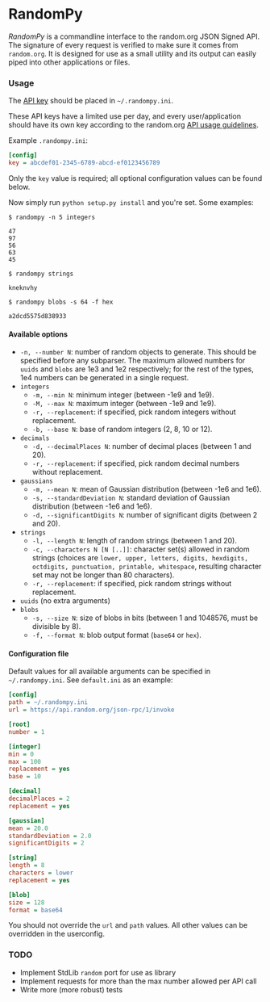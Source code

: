 RandomPy
========

*RandomPy* is a commandline interface to the random.org JSON Signed API.  The
signature of every request is verified to make sure it comes from `random.org`.
It is designed for use as a small utility and its output can easily piped into
other applications or files.

### Usage

The [API key](https://api.random.org/api-keys/beta) should be placed in
`~/.randompy.ini`.

These API keys have a limited use per day, and every user/application should
have its own key according to the random.org
[API usage guidelines](https://api.random.org/guidelines).

Example `.randompy.ini`:

```INI
[config]
key = abcdef01-2345-6789-abcd-ef0123456789
```

Only the `key` value is required; all optional configuration values can be
found below.

Now simply run `python setup.py install` and you're set. Some examples:

    $ randompy -n 5 integers

    47
    97
    56
    63
    45

    $ randompy strings

    kneknvhy

    $ randompy blobs -s 64 -f hex

    a2dcd5575d838933

#### Available options

- `-n, --number N`: number of random objects to generate. This should be
                    specified before any subparser. The maximum allowed numbers
                    for `uuids` and `blobs` are 1e3 and 1e2 respectively; for
                    the rest of the types, 1e4 numbers can be generated in a
                    single request. 
- `integers`
    - `-m, --min N`: minimum integer (between -1e9 and 1e9).
    - `-M, --max N`: maximum integer (between -1e9 and 1e9).
    - `-r, --replacement`: if specified, pick random integers without
                           replacement.
    - `-b, --base N`: base of random integers (2, 8, 10 or 12).
- `decimals`
    - `-d, --decimalPlaces N`: number of decimal places (between 1 and 20).
    - `-r, --replacement`: if specified, pick random decimal numbers without
                           replacement.
- `gaussians`
    - `-m, --mean N`: mean of Gaussian distribution (between -1e6 and 1e6).
    - `-s, --standardDeviation N`: standard deviation of Gaussian distribution
                                 (between -1e6 and 1e6).
    - `-d, --significantDigits N`: number of significant digits (between 2 and
                                 20).
- `strings`
    - `-l, --length N`: length of random strings (between 1 and 20).
    - `-c, --characters N [N [..]]`: character set(s) allowed in random strings
                                     (choices are `lower, upper, letters,
                                     digits, hexdigits, octdigits, punctuation,
                                     printable, whitespace`, resulting
                                     character set may not be longer than 80
                                     characters).
    - `-r, --replacement`: if specified, pick random strings without
                           replacement.
- `uuids` (no extra arguments)
- `blobs`
    - `-s, --size N`: size of blobs in bits (between 1 and 1048576, must be
                    divisible by 8).
    - `-f, --format N`: blob output format (`base64` or `hex`).

#### Configuration file

Default values for all available arguments can be specified in
`~/.randompy.ini`. See `default.ini` as an example:

```INI
[config]
path = ~/.randompy.ini
url = https://api.random.org/json-rpc/1/invoke

[root]
number = 1

[integer]
min = 0
max = 100
replacement = yes
base = 10

[decimal]
decimalPlaces = 2
replacement = yes

[gaussian]
mean = 20.0
standardDeviation = 2.0
significantDigits = 2

[string]
length = 8
characters = lower
replacement = yes

[blob]
size = 128
format = base64
```

You should not override the `url` and `path` values. All other values can be
overridden in the userconfig.

### TODO

- Implement StdLib `random` port for use as library
- Implement requests for more than the max number allowed per API call
- Write more (more robust) tests
